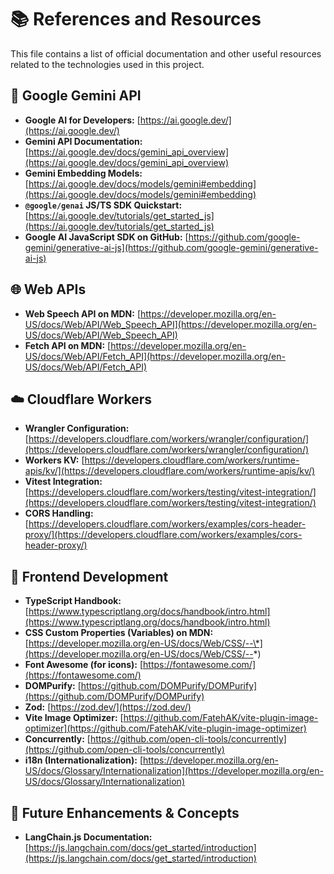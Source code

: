 # 📚 References and Resources

This file contains a list of official documentation and other useful resources related to the technologies used in this project.

## 🤖 Google Gemini API

- **Google AI for Developers:** [https://ai.google.dev/](https://ai.google.dev/)
- **Gemini API Documentation:** [https://ai.google.dev/docs/gemini_api_overview](https://ai.google.dev/docs/gemini_api_overview)
- **Gemini Embedding Models:** [https://ai.google.dev/docs/models/gemini#embedding](https://ai.google.dev/docs/models/gemini#embedding)
- **`@google/genai` JS/TS SDK Quickstart:** [https://ai.google.dev/tutorials/get_started_js](https://ai.google.dev/tutorials/get_started_js)
- **Google AI JavaScript SDK on GitHub:** [https://github.com/google-gemini/generative-ai-js](https://github.com/google-gemini/generative-ai-js)

## 🌐 Web APIs

- **Web Speech API on MDN:** [https://developer.mozilla.org/en-US/docs/Web/API/Web_Speech_API](https://developer.mozilla.org/en-US/docs/Web/API/Web_Speech_API)
- **Fetch API on MDN:** [https://developer.mozilla.org/en-US/docs/Web/API/Fetch_API](https://developer.mozilla.org/en-US/docs/Web/API/Fetch_API)

## ☁️ Cloudflare Workers

- **Wrangler Configuration:** [https://developers.cloudflare.com/workers/wrangler/configuration/](https://developers.cloudflare.com/workers/wrangler/configuration/)
- **Workers KV:** [https://developers.cloudflare.com/workers/runtime-apis/kv/](https://developers.cloudflare.com/workers/runtime-apis/kv/)
- **Vitest Integration:** [https://developers.cloudflare.com/workers/testing/vitest-integration/](https://developers.cloudflare.com/workers/testing/vitest-integration/)
- **CORS Handling:** [https://developers.cloudflare.com/workers/examples/cors-header-proxy/](https://developers.cloudflare.com/workers/examples/cors-header-proxy/)

## 🎨 Frontend Development

- **TypeScript Handbook:** [https://www.typescriptlang.org/docs/handbook/intro.html](https://www.typescriptlang.org/docs/handbook/intro.html)
- **CSS Custom Properties (Variables) on MDN:** [https://developer.mozilla.org/en-US/docs/Web/CSS/--\*](https://developer.mozilla.org/en-US/docs/Web/CSS/--*)
- **Font Awesome (for icons):** [https://fontawesome.com/](https://fontawesome.com/)
- **DOMPurify:** [https://github.com/DOMPurify/DOMPurify](https://github.com/DOMPurify/DOMPurify)
- **Zod:** [https://zod.dev/](https://zod.dev/)
- **Vite Image Optimizer:** [https://github.com/FatehAK/vite-plugin-image-optimizer](https://github.com/FatehAK/vite-plugin-image-optimizer)
- **Concurrently:** [https://github.com/open-cli-tools/concurrently](https://github.com/open-cli-tools/concurrently)
- **i18n (Internationalization):** [https://developer.mozilla.org/en-US/docs/Glossary/Internationalization](https://developer.mozilla.org/en-US/docs/Glossary/Internationalization)

## 🚀 Future Enhancements & Concepts

- **LangChain.js Documentation:** [https://js.langchain.com/docs/get_started/introduction](https://js.langchain.com/docs/get_started/introduction)
